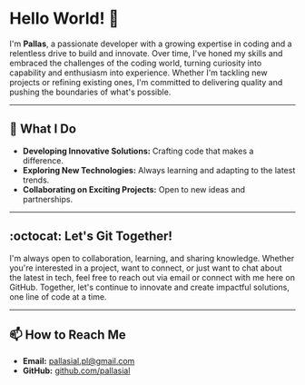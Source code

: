 # Hello World! 👋

I'm **Pallas**, a passionate developer with a growing expertise in coding and a relentless drive to build and innovate. Over time, I've honed my skills and embraced the challenges of the coding world, turning curiosity into capability and enthusiasm into experience. Whether I'm tackling new projects or refining existing ones, I'm committed to delivering quality and pushing the boundaries of what's possible.

---

## 🚀 What I Do

- **Developing Innovative Solutions:** Crafting code that makes a difference.
- **Exploring New Technologies:** Always learning and adapting to the latest trends.
- **Collaborating on Exciting Projects:** Open to new ideas and partnerships.

---

## :octocat: Let's Git Together!

I'm always open to collaboration, learning, and sharing knowledge. Whether you're interested in a project, want to connect, or just want to chat about the latest in tech, feel free to reach out via email or connect with me here on GitHub. Together, let's continue to innovate and create impactful solutions, one line of code at a time.

---

## 📫 How to Reach Me

- **Email:** [pallasial.pl@gmail.com](mailto:pallasial.pl@gmail.com)
- **GitHub:** [github.com/pallasial](https://github.com/pallasial)
